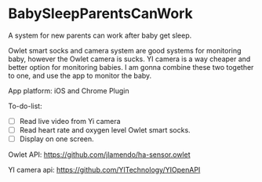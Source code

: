 # BabySleepParentsCanWork
A system for new parents can work after baby get sleep.

Owlet smart socks and camera system are good systems for monitoring baby, however the Owlet camera is sucks. YI camera is a way cheaper and better option for monitoring babies. I am gonna combine these two together to one, and use the app to monitor the baby. 

App platform: iOS and Chrome Plugin

To-do-list:

- [ ] Read live video from Yi camera
- [ ] Read heart rate and oxygen level Owlet smart socks. 
- [ ] Display on one screen. 

Owlet API:
https://github.com/jlamendo/ha-sensor.owlet

YI camera api:
https://github.com/YITechnology/YIOpenAPI
